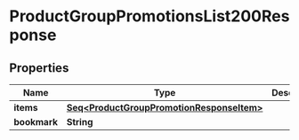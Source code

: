 

# ProductGroupPromotionsList200Response


## Properties

Name | Type | Description | Notes
------------ | ------------- | ------------- | -------------
**items** | [**Seq&lt;ProductGroupPromotionResponseItem&gt;**](ProductGroupPromotionResponseItem.md) |  | 
**bookmark** | **String** |  |  [optional]



